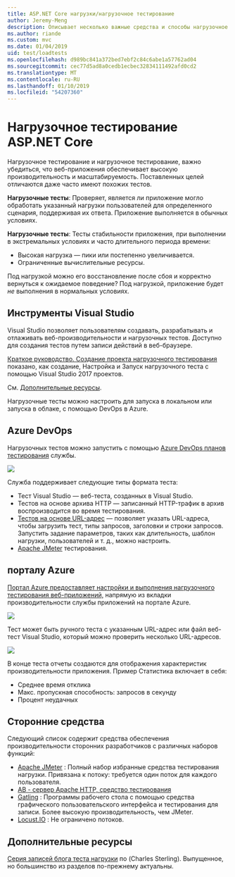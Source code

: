 ```yaml
---
title: ASP.NET Core нагрузки/нагрузочное тестирование
author: Jeremy-Meng
description: Описывает несколько важные средства и способы нагрузочное тестирование и нагрузочное тестирование приложений ASP.NET Core.
ms.author: riande
ms.custom: mvc
ms.date: 01/04/2019
uid: test/loadtests
ms.openlocfilehash: d989bc841a372bed7ebf2c84c6abe1a57762ad04
ms.sourcegitcommit: cec77d5ad8a0cedb1ecbec32834111492afd0cd2
ms.translationtype: MT
ms.contentlocale: ru-RU
ms.lasthandoff: 01/10/2019
ms.locfileid: "54207360"
---
```

# <a name="load-and-stress-testing-aspnet-core"></a>Нагрузочное тестирование ASP.NET Core

Нагрузочное тестирование и нагрузочное тестирование, важно убедиться, что веб-приложения обеспечивает высокую производительность и масштабируемость. Поставленных целей отличаются даже часто имеют похожих тестов.

**Нагрузочные тесты**: Проверяет, является ли приложение могло обработать указанный нагрузки пользователей для определенного сценария, поддерживая их ответа. Приложение выполняется в обычных условиях.

**Нагрузочные тесты**: Тесты стабильности приложения, при выполнении в экстремальных условиях и часто длительного периода времени:

* Высокая нагрузка — пики или постепенно увеличивается.
* Ограниченные вычислительные ресурсы.  

Под нагрузкой можно его восстановление после сбоя и корректно вернуться к ожидаемое поведение? Под нагрузкой, приложение будет *не* выполнения в нормальных условиях.

## <a name="visual-studio-tools"></a>Инструменты Visual Studio

Visual Studio позволяет пользователям создавать, разрабатывать и отлаживать веб-производительности и нагрузочных тестов. Доступно для создания тестов путем записи действий в веб-браузере.

[Краткое руководство. Создание проекта нагрузочного тестирования](/visualstudio/test/quickstart-create-a-load-test-project?view=vs-2017) показано, как создание, Настройка и Запуск нагрузочного теста с помощью Visual Studio 2017 проектов.

См. [Дополнительные ресурсы](#add).

Нагрузочные тесты можно настроить для запуска в локальном или запуска в облаке, с помощью DevOps в Azure.

## <a name="azure-devops"></a>Azure DevOps

Нагрузочных тестов можно запустить с помощью [Azure DevOps планов тестирования](/azure/devops/test/load-test/index?view=vsts) службы.

![](./load-tests/_static/azure-devops-load-test.png)

Служба поддерживает следующие типы формата теста:

- Тест Visual Studio — веб-теста, созданных в Visual Studio.
- Тестов на основе архива HTTP — записанный HTTP-трафик в архив воспроизводится во время тестирования.
- [Тестов на основе URL-адрес](/azure/devops/test/load-test/get-started-simple-cloud-load-test?view=vsts) — позволяет указать URL-адреса, чтобы загрузить тест, типы запросов, заголовки и строки запросов. Запустить задание параметров, таких как длительность, шаблон нагрузки, пользователей и т. д., можно настроить.
- [Apache JMeter](https://jmeter.apache.org/) тестирования.

## <a name="azure-portal"></a>порталу Azure

[Портал Azure предоставляет настройки и выполнения нагрузочного тестирования веб-приложений,](/azure/devops/test/load-test/app-service-web-app-performance-test?view=vsts) напрямую из вкладки производительности службы приложений на портале Azure.

![](./load-tests/_static/azure-appservice-perf-test.png)

Тест может быть ручного теста с указанным URL-адрес или файл веб-тест Visual Studio, который можно проверить несколько URL-адресов.

![](./load-tests/_static/azure-appservice-perf-test-config.png)

В конце теста отчеты создаются для отображения характеристик производительности приложения. Пример Статистика включает в себя:

- Среднее время отклика
- Макс. пропускная способность: запросов в секунду
- Процент неудачных

## <a name="third-party-tools"></a>Сторонние средства

Следующий список содержит средства обеспечения производительности сторонних разработчиков с различных наборов функций:

- [Apache JMeter](https://jmeter.apache.org/) : Полный набор избранные средства тестирования нагрузки. Привязана к потоку: требуется один поток для каждого пользователя.
- [AB - сервер Apache HTTP, средство тестирования](https://httpd.apache.org/docs/2.4/programs/ab.html)
- [Gatling](https://gatling.io/) : Программы рабочего стола с помощью средства графического пользовательского интерфейса и тестирования для записи. Более высокую производительность, чем JMeter.
- [Locust.IO](https://locust.io/) : Не ограничено потоков.

<a name="add"></a>
## <a name="additional-resources"></a>Дополнительные ресурсы

[Серия записей блога теста нагрузки](https://blogs.msdn.microsoft.com/charles_sterling/2015/06/01/load-test-series-part-i-creating-web-performance-tests-for-a-load-test/) по (Charles Sterling). Выпущенное, но большинство из разделов по-прежнему актуальны.
